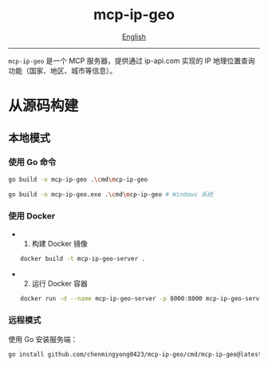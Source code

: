<h1 align="center">
  mcp-ip-geo
</h1>

<div align="center">
  <a href="./README.md">English</a>
</div>

---

`mcp-ip-geo` 是一个 MCP 服务器，提供通过 ip-api.com 实现的 IP 地理位置查询功能（国家、地区、城市等信息）。

# 从源码构建
## 本地模式
### 使用 Go 命令
```bash
go build -o mcp-ip-geo .\cmd\mcp-ip-geo
 
go build -o mcp-ip-geo.exe .\cmd\mcp-ip-geo # Windows 系统
```

### 使用 Docker
- 1. 构建 Docker 镜像
  ```bash
  docker build -t mcp-ip-geo-server .
  ```
- 2. 运行 Docker 容器
  ```bash
  docker run -d --name mcp-ip-geo-server -p 8000:8000 mcp-ip-geo-server
  ```

### 远程模式
使用 Go 安装服务端：
```bash
go install github.com/chenmingyong0423/mcp-ip-geo/cmd/mcp-ip-geo@latest
```